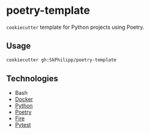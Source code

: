 # poetry-template

`cookiecutter` template for Python projects using Poetry.

## Usage

```bash
cookiecutter gh:SkPhilipp/poetry-template
```

## Technologies

- Bash
- [Docker](https://www.docker.com/)
- [Python](https://www.python.org/)
- [Poetry](https://python-poetry.org/)
- [Fire](https://github.com/google/python-fire)
- [Pytest](https://pytest.org/)

